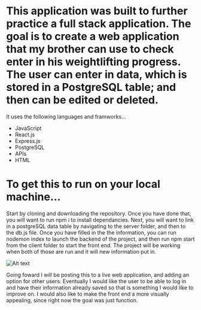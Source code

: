 # This application was built to further practice a full stack application. The goal is to create a web application that my brother can use to check enter in his weightlifting progress. The user can enter in data, which is stored in a PostgreSQL table; and then can be edited or deleted. 

 It uses the following languages and framworks...

- JavaScript
- React.js
- Express.js
- PostgreSQL
- APIs
- HTML

# To get this to run on your local machine...
 Start by cloning and downloading the repository. Once you have done that, you will want to run npm i to install dependancies. Next, you will want to link in a postgreSQL data table by navigating to the server folder, and then to the db.js file. Once you have filled in the the information, you can run nodemon index to launch the backend of the project, and then run npm start from the client folder to start the front end. The project will be working when both of those are run and it will new information put in. 

![Alt text](/images/pumpiniron.jpg "Optional title")

Going foward I will be posting this to a live web application, and adding an option for other users. Eventually I would like the user to be able to log in and have their information already saved so that is something I would like to improve on. I would also like to make the front end a more visually appealing, since right now the goal was just function. 